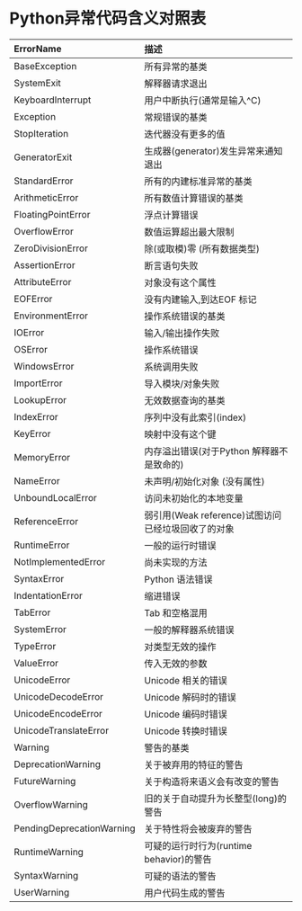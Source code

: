# Python异常代码含义对照表
|ErrorName|描述|
|:----|:----|
|BaseException|   所有异常的基类|
|SystemExit|   解释器请求退出|
|KeyboardInterrupt|   用户中断执行(通常是输入^C)|
|Exception|   常规错误的基类|
|StopIteration|   迭代器没有更多的值|
|GeneratorExit|   生成器(generator)发生异常来通知退出|
|StandardError|   所有的内建标准异常的基类|
|ArithmeticError|   所有数值计算错误的基类|
|FloatingPointError|   浮点计算错误|
|OverflowError|   数值运算超出最大限制|
|ZeroDivisionError|   除(或取模)零 (所有数据类型)|
|AssertionError|   断言语句失败|
|AttributeError|   对象没有这个属性|
|EOFError|   没有内建输入,到达EOF 标记|
|EnvironmentError|   操作系统错误的基类|
|IOError|   输入/输出操作失败|
|OSError|   操作系统错误|
|WindowsError|   系统调用失败|
|ImportError|   导入模块/对象失败|
|LookupError|   无效数据查询的基类|
|IndexError|   序列中没有此索引(index)|
|KeyError|   映射中没有这个键|
|MemoryError|   内存溢出错误(对于Python 解释器不是致命的)|
|NameError|   未声明/初始化对象 (没有属性)|
|UnboundLocalError|   访问未初始化的本地变量|
|ReferenceError|   弱引用(Weak reference)试图访问已经垃圾回收了的对象|
|RuntimeError|   一般的运行时错误|
|NotImplementedError|   尚未实现的方法|
|SyntaxError|   Python 语法错误|
|IndentationError|   缩进错误|
|TabError|   Tab 和空格混用|
|SystemError|   一般的解释器系统错误|
|TypeError|   对类型无效的操作|
|ValueError|   传入无效的参数|
|UnicodeError|   Unicode 相关的错误|
|UnicodeDecodeError|   Unicode 解码时的错误|
|UnicodeEncodeError|   Unicode 编码时错误|
|UnicodeTranslateError|   Unicode 转换时错误|
|Warning|   警告的基类|
|DeprecationWarning|   关于被弃用的特征的警告|
|FutureWarning|   关于构造将来语义会有改变的警告|
|OverflowWarning|   旧的关于自动提升为长整型(long)的警告|
|PendingDeprecationWarning|   关于特性将会被废弃的警告|
|RuntimeWarning|   可疑的运行时行为(runtime behavior)的警告|
|SyntaxWarning|   可疑的语法的警告|
|UserWarning|   用户代码生成的警告|
